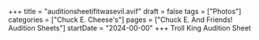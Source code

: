+++
title = "auditionsheetifitwasevil.avif"
draft = false
tags = ["Photos"]
categories = ["Chuck E. Cheese's"]
pages = ["Chuck E. And Friends! Audition Sheets"]
startDate = "2024-00-00"
+++
Troll King Audition Sheet